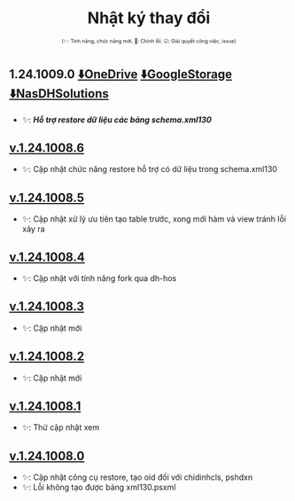 <div align="center">

# Nhật ký thay đổi</div>

<div align="center" style="font-size:xx-small">(✨: Tính năng, chức năng mới. 🐛: Chỉnh lỗi. ☑: Giải quyết công việc, issue) </div>

#
## 1.24.1009.0 [⬇️OneDrive](https://dh-hos-code.github.io/directTo/?&redirect_url=https%3A%2F%2Fo-dh-007-default-rtdb.asia-southeast1.firebasedatabase.app%2F%2FdirectTo%2FOTHHosRestoreexe%2F12410090-OneDrive.json) [⬇️GoogleStorage](https://dh-hos-code.github.io/directTo/?&redirect_url=https%3A%2F%2Fo-dh-007-default-rtdb.asia-southeast1.firebasedatabase.app%2F%2FdirectTo%2FOTHHosRestoreexe%2F12410090-GoogleStorage.json) [⬇️NasDHSolutions](https://dh-hos-code.github.io/directTo/?&redirect_url=https%3A%2F%2Fo-dh-007-default-rtdb.asia-southeast1.firebasedatabase.app%2F%2FdirectTo%2FOTHHosRestoreexe%2F12410090-NasDHSolutions.json)
- ✨: ***Hỗ trợ restore dữ liệu các bảng schema.xml130***
## [v.1.24.1008.6]()
- ✨: Cập nhật chức năng restore hỗ trợ có dữ liệu trong schema.xml130
## [v.1.24.1008.5]()
- ✨: Cập nhật xử lý ưu tiên tạo table trước, xong mới hàm và view tránh lỗi xảy ra
## [v.1.24.1008.4]()
- ✨: Cập nhật với tính năng fork qua dh-hos
## [v.1.24.1008.3]()
- ✨: Cập nhật mới
## [v.1.24.1008.2]()
- ✨: Cập nhật mới
## [v.1.24.1008.1]()
- ✨: Thử cập nhật xem
## [v.1.24.1008.0]()
- ✨: Cập nhật công cụ restore, tạo oid đối với chidinhcls, pshdxn
- ✨: Lỗi không tạo được bảng xml130.psxml